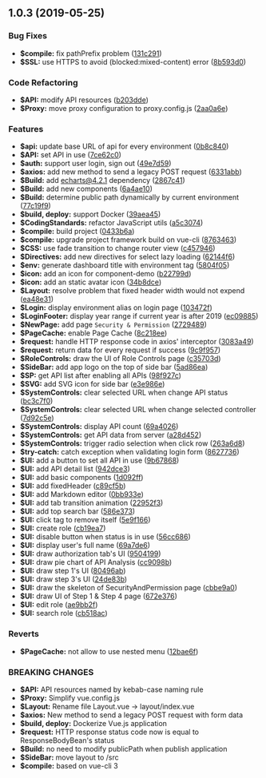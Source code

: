 ## 1.0.3 (2019-05-25)


### Bug Fixes

* **$compile:** fix pathPrefix problem ([131c291](https://github.com/johnnymillergh/jm-vue-admin-template/commit/131c291))
* **$SSL:** use HTTPS to avoid (blocked:mixed-content) error ([8b593d0](https://github.com/johnnymillergh/jm-vue-admin-template/commit/8b593d0))


### Code Refactoring

* **$API:** modify API resources ([b203dde](https://github.com/johnnymillergh/jm-vue-admin-template/commit/b203dde))
* **$Proxy:** move proxy configuration to proxy.config.js ([2aa0a6e](https://github.com/johnnymillergh/jm-vue-admin-template/commit/2aa0a6e))


### Features

* **$api:** update base URL of api for every environment ([0b8c840](https://github.com/johnnymillergh/jm-vue-admin-template/commit/0b8c840))
* **$API:** set API in use ([7ce62c0](https://github.com/johnnymillergh/jm-vue-admin-template/commit/7ce62c0))
* **$auth:** support user login, sign out ([49e7d59](https://github.com/johnnymillergh/jm-vue-admin-template/commit/49e7d59))
* **$axios:** add new method to send a legacy POST request ([6331abb](https://github.com/johnnymillergh/jm-vue-admin-template/commit/6331abb))
* **$Build:** add echarts@4.2.1 dependency ([2867c41](https://github.com/johnnymillergh/jm-vue-admin-template/commit/2867c41))
* **$Build:** add new components ([6a4ae10](https://github.com/johnnymillergh/jm-vue-admin-template/commit/6a4ae10))
* **$Build:** determine public path dynamically by current environment ([77c19f9](https://github.com/johnnymillergh/jm-vue-admin-template/commit/77c19f9))
* **$build, deploy:** support Docker ([39aea45](https://github.com/johnnymillergh/jm-vue-admin-template/commit/39aea45))
* **$CodingStandards:** refactor JavaScript utils ([a5c3074](https://github.com/johnnymillergh/jm-vue-admin-template/commit/a5c3074))
* **$compile:** build project ([0433b6a](https://github.com/johnnymillergh/jm-vue-admin-template/commit/0433b6a))
* **$compile:** upgrade project framework build on vue-cli ([8763463](https://github.com/johnnymillergh/jm-vue-admin-template/commit/8763463))
* **$CSS:** use fade transition to change router view ([c457946](https://github.com/johnnymillergh/jm-vue-admin-template/commit/c457946))
* **$Directives:** add new directives for select lazy loading ([62144f6](https://github.com/johnnymillergh/jm-vue-admin-template/commit/62144f6))
* **$env:** generate dashboard title with environment tag ([5804f05](https://github.com/johnnymillergh/jm-vue-admin-template/commit/5804f05))
* **$icon:** add an icon for component-demo ([b22799d](https://github.com/johnnymillergh/jm-vue-admin-template/commit/b22799d))
* **$icon:** add an static avatar icon ([34b8dce](https://github.com/johnnymillergh/jm-vue-admin-template/commit/34b8dce))
* **$Layout:** resolve problem that fixed header width would not expend ([ea48e31](https://github.com/johnnymillergh/jm-vue-admin-template/commit/ea48e31))
* **$Login:** display environment alias on login page ([103472f](https://github.com/johnnymillergh/jm-vue-admin-template/commit/103472f))
* **$LoginFooter:** display year range if current year is after 2019 ([ec09885](https://github.com/johnnymillergh/jm-vue-admin-template/commit/ec09885))
* **$NewPage:** add page `Security & Permission` ([2729489](https://github.com/johnnymillergh/jm-vue-admin-template/commit/2729489))
* **$PageCache:** enable Page Cache ([8c218ee](https://github.com/johnnymillergh/jm-vue-admin-template/commit/8c218ee))
* **$request:** handle HTTP response code in axios' interceptor ([3083a49](https://github.com/johnnymillergh/jm-vue-admin-template/commit/3083a49))
* **$request:** return data for every request if success ([9c9f957](https://github.com/johnnymillergh/jm-vue-admin-template/commit/9c9f957))
* **$RoleControls:** draw the UI of Role Controls page ([c35703d](https://github.com/johnnymillergh/jm-vue-admin-template/commit/c35703d))
* **$SideBar:** add app logo on the top of side bar ([5ad86ea](https://github.com/johnnymillergh/jm-vue-admin-template/commit/5ad86ea))
* **$SP:** get API list after enabling all APIs ([98f927c](https://github.com/johnnymillergh/jm-vue-admin-template/commit/98f927c))
* **$SVG:** add SVG icon for side bar ([e3e986e](https://github.com/johnnymillergh/jm-vue-admin-template/commit/e3e986e))
* **$SystemControls:** clear selected URL when change API status ([bc3c7f0](https://github.com/johnnymillergh/jm-vue-admin-template/commit/bc3c7f0))
* **$SystemControls:** clear selected URL when change selected controller ([7d92c5e](https://github.com/johnnymillergh/jm-vue-admin-template/commit/7d92c5e))
* **$SystemControls:** display API count ([69a4026](https://github.com/johnnymillergh/jm-vue-admin-template/commit/69a4026))
* **$SystemControls:** get API data from server ([a28d452](https://github.com/johnnymillergh/jm-vue-admin-template/commit/a28d452))
* **$SystemControls:** trigger radio selection when click row ([263a6d8](https://github.com/johnnymillergh/jm-vue-admin-template/commit/263a6d8))
* **$try-catch:** catch exception when validating login form ([8627736](https://github.com/johnnymillergh/jm-vue-admin-template/commit/8627736))
* **$UI:** add a button to set all API in use ([9b67868](https://github.com/johnnymillergh/jm-vue-admin-template/commit/9b67868))
* **$UI:** add API detail list ([942dce3](https://github.com/johnnymillergh/jm-vue-admin-template/commit/942dce3))
* **$UI:** add basic components ([1d092ff](https://github.com/johnnymillergh/jm-vue-admin-template/commit/1d092ff))
* **$UI:** add fixedHeader ([c89cf5b](https://github.com/johnnymillergh/jm-vue-admin-template/commit/c89cf5b))
* **$UI:** add Markdown editor ([0bb933e](https://github.com/johnnymillergh/jm-vue-admin-template/commit/0bb933e))
* **$UI:** add tab transition animation ([22952f3](https://github.com/johnnymillergh/jm-vue-admin-template/commit/22952f3))
* **$UI:** add top search bar ([586e373](https://github.com/johnnymillergh/jm-vue-admin-template/commit/586e373))
* **$UI:** click tag to remove itself ([5e9f166](https://github.com/johnnymillergh/jm-vue-admin-template/commit/5e9f166))
* **$UI:** create role ([cb19ea7](https://github.com/johnnymillergh/jm-vue-admin-template/commit/cb19ea7))
* **$UI:** disable button when status is in use ([56cc686](https://github.com/johnnymillergh/jm-vue-admin-template/commit/56cc686))
* **$UI:** display user's full name ([69a7de6](https://github.com/johnnymillergh/jm-vue-admin-template/commit/69a7de6))
* **$UI:** draw authorization tab's UI ([9504199](https://github.com/johnnymillergh/jm-vue-admin-template/commit/9504199))
* **$UI:** draw pie chart of API Analysis ([cc9098b](https://github.com/johnnymillergh/jm-vue-admin-template/commit/cc9098b))
* **$UI:** draw step 1's UI ([80496ab](https://github.com/johnnymillergh/jm-vue-admin-template/commit/80496ab))
* **$UI:** draw step 3's UI ([24de83b](https://github.com/johnnymillergh/jm-vue-admin-template/commit/24de83b))
* **$UI:** draw the skeleton of SecurityAndPermission page ([cbbe9a0](https://github.com/johnnymillergh/jm-vue-admin-template/commit/cbbe9a0))
* **$UI:** draw UI of Step 1 & Step 4 page ([672e376](https://github.com/johnnymillergh/jm-vue-admin-template/commit/672e376))
* **$UI:** edit role ([ae9bb2f](https://github.com/johnnymillergh/jm-vue-admin-template/commit/ae9bb2f))
* **$UI:** search role ([cb518ac](https://github.com/johnnymillergh/jm-vue-admin-template/commit/cb518ac))


### Reverts

* **$PageCache:** not allow to use nested menu ([12bae6f](https://github.com/johnnymillergh/jm-vue-admin-template/commit/12bae6f))


### BREAKING CHANGES

* **$API:** API resources named by kebab-case naming rule
* **$Proxy:** Simplify vue.config.js
* **$Layout:** Rename file Layout.vue -> layout/index.vue
* **$axios:** New method to send a legacy POST request with form data
* **$build, deploy:** Dockerize Vue.js application
* **$request:** HTTP response status code now is equal to
ResponseBodyBean's status
* **$Build:** no need to modify publicPath when publish application
* **$SideBar:** move layout to /src
* **$compile:** based on vue-cli 3



